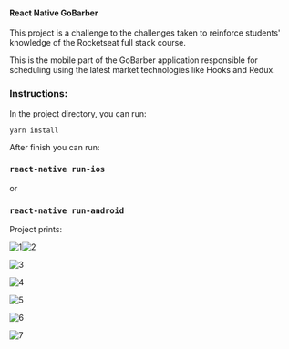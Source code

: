 #### React Native GoBarber

This project is a challenge to the challenges taken to reinforce students' knowledge of the Rocketseat full stack course.

This is the mobile part of the GoBarber application responsible for scheduling using the latest market technologies like Hooks and Redux.

### Instructions:

In the project directory, you can run:

`yarn install`

After finish you can run:

### `react-native run-ios`
or
### `react-native run-android`

Project prints:

![1](https://user-images.githubusercontent.com/47576846/67418659-97fd2400-f5a1-11e9-892b-593c79265992.png)![2](https://user-images.githubusercontent.com/47576846/67418676-9fbcc880-f5a1-11e9-83be-713bc2568430.png)

![3](https://user-images.githubusercontent.com/47576846/67418734-bb27d380-f5a1-11e9-88be-769472644602.png)

![4](https://user-images.githubusercontent.com/47576846/67418763-c7ac2c00-f5a1-11e9-8914-2e537365740f.png)

![5](https://user-images.githubusercontent.com/47576846/67418804-d98dcf00-f5a1-11e9-88c2-8ea688014fd8.png)

![6](https://user-images.githubusercontent.com/47576846/67418828-ec080880-f5a1-11e9-9f6e-97c15eb3a084.png)

![7](https://user-images.githubusercontent.com/47576846/67418829-ec080880-f5a1-11e9-8223-9d766979e446.png)
